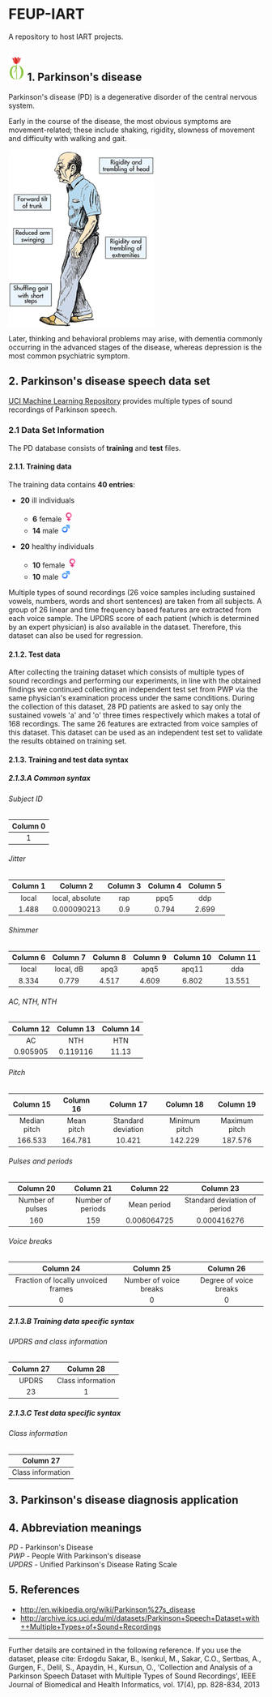 # FEUP-IART

A repository to host IART projects.


## <img src="res/pd-logo.jpg" height="50" > 1. Parkinson's disease

Parkinson's disease (PD) is a degenerative disorder of the central nervous system.

Early in the course of the disease, the most obvious symptoms are movement-related; these include shaking, rigidity, slowness of movement and difficulty with walking and gait.

<img src="res/parkinsons-symptoms.jpg" align="middle" height="350" >

Later, thinking and behavioral problems may arise, with dementia commonly occurring in the advanced stages of the disease, whereas depression is the most common psychiatric symptom.


## 2. Parkinson's disease speech data set

[UCI Machine Learning Repository][2] provides multiple types of sound recordings of Parkinson speech.


### 2.1 Data Set Information

The PD database consists of **training** and **test** files.

#### 2.1.1. Training data

The training data contains **40 entries**:

- **20** ill individuals
  - **6** female <img src="res/female-sign.png" height="20" >
  - **14** male <img src="res/male-sign.png" height="20" >

- **20** healthy individuals
  - **10** female <img src="res/female-sign.png" height="20" >
  - **10** male <img src="res/male-sign.png" height="20" >

Multiple types of sound recordings (26 voice samples including sustained vowels, numbers, words and short sentences) are taken from all subjects. A group of 26 linear and time frequency based features are extracted from each voice sample. The UPDRS score of each patient (which is determined by an expert physician) is also available in the dataset. Therefore, this dataset can also be used for regression. 


#### 2.1.2. Test data

After collecting the training dataset which consists of multiple types of sound recordings and performing our experiments, in line with the obtained findings we continued collecting an independent test set from PWP via the same physician's examination process under the same conditions. During the collection of this dataset, 28 PD patients are asked to say only the sustained vowels 'a' and 'o' three times respectively which makes a total of 168 recordings. The same 26 features are extracted from voice samples of this dataset. This dataset can be used as an independent test set to validate the results obtained on training set. 


#### 2.1.3. Training and test data syntax

##### 2.1.3.A Common syntax

###### Subject ID

| Column 0   |
|:----------:|
| 1          |


###### Jitter

| Column 1 | Column 2        | Column 3 | Column 4 | Column 5 |
|:--------:|:---------------:|:--------:|:--------:|:--------:|
| local    | local, absolute | rap      | ppq5     | ddp      |
| 1.488    | 0.000090213     | 0.9      | 0.794    | 2.699    |


###### Shimmer

| Column 6 | Column 7  | Column 8 | Column 9 | Column 10 | Column 11 |
|:--------:|:---------:|:--------:|:--------:|:---------:|:---------:|
| local    | local, dB | apq3     | apq5     | apq11     | dda       |
| 8.334    | 0.779     | 4.517    | 4.609    | 6.802     | 13.551    |


###### AC, NTH, NTH

| Column 12 | Column 13 | Column 14 |
|:---------:|:---------:|:---------:|
| AC        | NTH       | HTN       |
| 0.905905  | 0.119116  | 11.13     |


###### Pitch

| Column 15    | Column 16  | Column 17          | Column 18     | Column 19     |
|:------------:|:----------:|:------------------:|:-------------:|:-------------:|
| Median pitch | Mean pitch | Standard deviation | Minimum pitch | Maximum pitch |
| 166.533      | 164.781    | 10.421             | 142.229       | 187.576       |


###### Pulses and periods

| Column 20        | Column 21         | Column 22   | Column 23                    |
|:----------------:|:-----------------:|:-----------:|:----------------------------:|
| Number of pulses | Number of periods | Mean period | Standard deviation of period |
| 160              | 159               | 0.006064725 | 0.000416276                  |


###### Voice breaks

| Column 24                           | Column 25              | Column 26              |
|:-----------------------------------:|:----------------------:|:----------------------:|
| Fraction of locally unvoiced frames | Number of voice breaks | Degree of voice breaks |
| 0                                   | 0                      | 0                      |


##### 2.1.3.B Training data specific syntax

###### UPDRS and class information

| Column 27 | Column 28         |
|:---------:|:-----------------:|
| UPDRS     | Class information |
| 23        | 1                 |


##### 2.1.3.C Test data specific syntax

###### Class information

| Column 27         |
|:-----------------:|
| Class information |


## 3. Parkinson's disease diagnosis application


## 4. Abbreviation meanings

*PD* - Parkinson's Disease  
*PWP* - People With Parkinson's disease  
*UPDRS* - Unified Parkinson's Disease Rating Scale


## 5. References

- http://en.wikipedia.org/wiki/Parkinson%27s_disease
- http://archive.ics.uci.edu/ml/datasets/Parkinson+Speech+Dataset+with++Multiple+Types+of+Sound+Recordings

[1]: http://en.wikipedia.org/wiki/Parkinson%27s_disease
[2]: http://archive.ics.uci.edu/ml/datasets/Parkinson+Speech+Dataset+with++Multiple+Types+of+Sound+Recordings

---

Further details are contained in the following reference. If you use the dataset, please cite: 
Erdogdu Sakar, B., Isenkul, M., Sakar, C.O., Sertbas, A., Gurgen, F., Delil, S., Apaydin, H., Kursun, 
O., 'Collection and Analysis of a Parkinson Speech Dataset with Multiple Types of Sound 
Recordings', IEEE Journal of Biomedical and Health Informatics, vol. 17(4), pp. 828-834, 2013 
